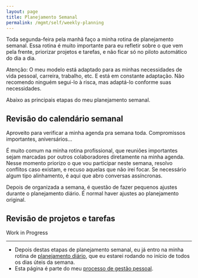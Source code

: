 ```yaml
---
layout: page
title: Planejamento Semanal
permalink: /mgmt/self/weekly-planning
---
```


Toda segunda-feira pela manhã faço a minha rotina de planejamento semanal. Essa rotina é muito importante para eu refletir sobre o que vem pela frente, priorizar projetos e tarefas, e não ficar só no piloto automático do dia a dia.

Atenção: O meu modelo está adaptado para as minhas necessidades de vida pessoal, carreira, trabalho, etc. E está em constante adaptação. Não recomendo ninguém segui-lo à risca, mas adaptá-lo conforme suas necessidades.

Abaixo as principais etapas do meu planejamento semanal.

## Revisão do calendário semanal

Aproveito para verificar a minha agenda pra semana toda. Compromissos importantes, aniversários...

É muito comum na minha rotina profissional, que reuniões importantes sejam marcadas por outros colaboradores diretamente na minha agenda. Nesse momento priorizo o que vou participar neste semana, resolvo conflitos caso existam, e recuso aquelas que não irei focar. Se necessário algum tipo alinhamento, é aqui que abro conversas assíncronas.

Depois de organizada a semana, é questão de fazer pequenos ajustes durante o planejamento diário. É normal haver ajustes ao planejamento original.

## Revisão de projetos e tarefas

Work in Progress

----

- Depois destas etapas de planejamento semanal, eu já entro na minha rotina de [planejamento diário](./daily-planning), que eu estarei rodando no início de todos os dias úteis da semana.
- Esta página é parte do meu [processo de gestão pessoal](./).